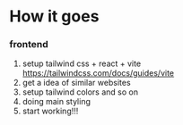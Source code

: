 # How it goes
### frontend
1. setup tailwind css + react + vite
https://tailwindcss.com/docs/guides/vite
2. get a idea of similar websites
3. setup tailwind colors and so on
4. doing main styling
5. start working!!!

<!-- 

I have a relatively small Instagram growth company called powergram, more info can be found on www.powergram.nl. I use different online tools and automation on phones on the official Instagram app to grow clients Instagram pages.
The way the service works. The client gives a list of Instagram usernames they think are similar to their own or their competitors. We then use the software to automate their growth by interacting with the followers or likers of these pages.
The problem :



the problem I am running into is that often the information provided from the client is very bad and we have to do the research ourselves which is very time consuming.
The way we currently do it is manual by following the client profile and registering the suggestions Instagram provide (this pops up when you follow them).
Solution:
There are some scraping tools out there that can scrape data and filter them off Instagram pretty quickly and not so expensive https://parser.im/ for example.
But there is some cheap API tools out there, which allow you to do your own scraping.
HikerAPI
Graph api wrapper
But not the functionality I need. A competitor of mine showed me he uses a scrypt that he made.
He enters the client username: and it finds a (big list) of similar profiles with a API call for related profiles and then uses a API call to pull extended information. Basically giving me the information I would need for running my service and filtering them on quality.
The idea is to create such a tool to use internally to help me do my job in a web interface and also add some basic scraping functionality on the HikerAPI. Like getting the usernames of followers for example.
Maybe you have a idea to filter based on quality or AI integration?
Let me know your thoughts



 -->
